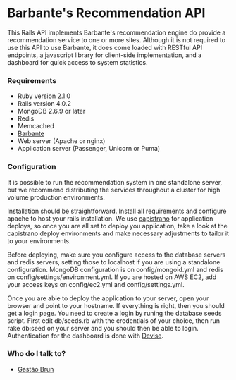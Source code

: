 # Barbante's Recommendation API #

This Rails API implements Barbante's recommendation engine do provide a recommendation service to one or more sites. Although it is not required to use this API to use Barbante, it does come loaded with RESTful API endpoints, a javascript library for client-side implementation, and a dashboard for quick access to system statistics. 

### Requirements ###

* Ruby version 2.1.0
* Rails version 4.0.2
* MongoDB 2.6.9 or later
* Redis
* Memcached
* [Barbante](https://github.com/hypermindr/barbante)
* Web server (Apache or nginx)
* Application server (Passenger, Unicorn or Puma)


### Configuration ###
It is possible to run the recommendation system in one standalone server, but we recommend distributing the services throughout a cluster for high volume production environments. 

Installation should be straightforward. Install all requirements and configure apache to host your rails installation. We use [capistrano](http://capistranorb.com/) for application deploys, so once you are all set to deploy you application, take a look at the capistrano deploy environments and make necessary adjustments to tailor it to your environments.

Before deploying, make sure you configure access to the database servers and redis servers, setting those to localhost if you are using a standalone configuration. MongoDB configuration is on config/mongoid.yml and redis on config/settings/environment.yml. If you are hosted on AWS EC2, add your access keys on config/ec2.yml and config/settings.yml.

Once you are able to deploy the application to your server, open your browser and point to your hostname. If everything is right, then you should get a login page. You need to create a login by runing the database seeds script. First edit db/seeds.rb with the credentials of your choice, then run rake db:seed on your server and you should then be able to login. Authentication for the dashboard is done with [Devise](https://github.com/plataformatec/devise).


### Who do I talk to? ###

* [Gastão Brun](mailto:gastaobrun@gmail.com)
